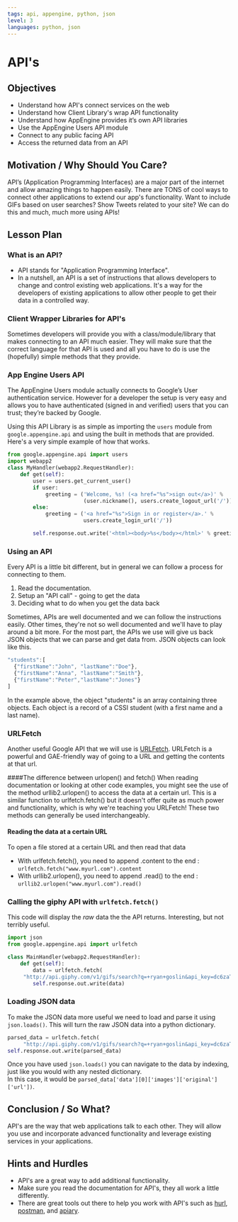 ```yaml
---
tags: api, appengine, python, json
level: 3
languages: python, json
---
```


# API's

## Objectives

+ Understand how API's connect services on the web
+ Understand how Client Library's wrap API functionality
+ Understand how AppEngine provides it’s own API libraries
+ Use the AppEngine Users API module
+ Connect to any public facing API
+ Access the returned data from an API

## Motivation / Why Should You Care?

API’s (Application Programming Interfaces) are a major part of the internet and allow amazing things to happen easily. There are TONS of cool ways to connect other applications to extend our app's functionality. Want to include GIFs based on user searches? Show Tweets related to your site? We can do this and much, much more using APIs!

## Lesson Plan

### What is an API?

+ API stands for "Application Programming Interface".
+ In a nutshell, an API is a set of instructions that allows developers to change and control existing web applications. It's a way for the developers of existing applications to allow other people to get their data in a controlled way.

### Client Wrapper Libraries for API's

Sometimes developers will provide you with a class/module/library that makes connecting to an API much easier.  They will make sure that the correct language for that API is used and all you have to do is use the (hopefully) simple methods that they provide.  

### App Engine Users API

The AppEngine Users module actually connects to Google’s User authentication service.  However for a developer the setup is very easy and allows you to have authenticated (signed in and verified) users that you can trust; they’re backed by Google.

Using this API Library is as simple as importing the `users` module from `google.appengine.api` and using the built in methods that are provided. Here's a very simple example of how that works.

```python
from google.appengine.api import users
import webapp2
class MyHandler(webapp2.RequestHandler):
    def get(self):
        user = users.get_current_user()
        if user:
            greeting = ('Welcome, %s! (<a href="%s">sign out</a>)' %
                        (user.nickname(), users.create_logout_url('/')))
        else:
            greeting = ('<a href="%s">Sign in or register</a>.' %
                        users.create_login_url('/'))

        self.response.out.write('<html><body>%s</body></html>' % greeting)
```

### Using an API

Every API is a little bit different, but in general we can follow a process for connecting to them.

1. Read the documentation.
2. Setup an "API call" - going to get the data
3. Deciding what to do when you get the data back

Sometimes, APIs are well documented and we can follow the instructions easily. Other times, they're not so well documented and we'll have to play around a bit more. For the most part, the APIs we use will give us back JSON objects that we can parse and get data from. JSON objects can look like this.

```javascript
"students":[
  {"firstName":"John", "lastName":"Doe"},
  {"firstName":"Anna", "lastName":"Smith"},
  {"firstName":"Peter","lastName":"Jones"}
]
```

In the example above, the object "students" is an array containing three objects. Each object is a record of a CSSI student (with a first name and a last name).


### URLFetch
Another useful Google API that we will use is [URLFetch](https://cloud.google.com/appengine/docs/python/urlfetch/). URLFetch is a powerful and GAE-friendly way of going to a URL and getting the contents at that url. 

####The difference between urlopen() and fetch()
When reading documentation or looking at other code examples, you might see the use of the method urllib2.urlopen() to access the data at a certain url. This is a similar function to urlfetch.fetch() but it doesn't offer quite as much power and functionality, which is why we're teaching you URLFetch! These two methods can generally be used interchangeably. 

#### Reading the data at a certain URL
To open a file stored at a certain URL and then read that data
* With urlfetch.fetch(), you need to append .content to the end : `urlfetch.fetch("www.myurl.com").content`
* With urllib2.urlopen(), you need to append .read() to the end : `urllib2.urlopen("www.myurl.com").read()`


### Calling the giphy API with `urlfetch.fetch()`

This code will display the *raw* data the the API returns. Interesting, but not terribly useful.

```python
import json
from google.appengine.api import urlfetch

class MainHandler(webapp2.RequestHandler):
    def get(self):
        data = urlfetch.fetch(
     "http://api.giphy.com/v1/gifs/search?q=+ryan+goslin&api_key=dc6zaTOxFJmzC&limit=10").content
        self.response.out.write(data)
```

### Loading JSON data

To make the JSON data more useful we need to load and parse it using `json.loads()`. This will turn the raw JSON data into a python dictionary.

```python
parsed_data = urlfetch.fetch(
     "http://api.giphy.com/v1/gifs/search?q=+ryan+goslin&api_key=dc6zaTOxFJmzC&limit=10").content
self.response.out.write(parsed_data)
```

Once you have used `json.loads()` you can navigate to the data by indexing, just like you would with any nested dictionary.  
In this case, it would be `parsed_data['data'][0]['images']['original']['url'])`.

## Conclusion / So What?

API's are the way that web applications talk to each other. They will allow you use and incorporate advanced functionality and leverage existing services in your applications.

## Hints and Hurdles

+ API's are a great way to add additional functionality.
+ Make sure you read the documentation for API's, they all work a little differently.
+ There are great tools out there to help you work with API's such as [hurl](https://www.hurl.it/), [postman](https://www.getpostman.com/), and [apiary](https://apiary.io/).
